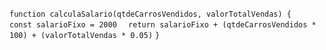 ```function calculaSalario(qtdeCarrosVendidos, valorTotalVendas) {```
```  const salarioFixo = 2000```
```  return salarioFixo + (qtdeCarrosVendidos * 100) + (valorTotalVendas * 0.05)```
```}```